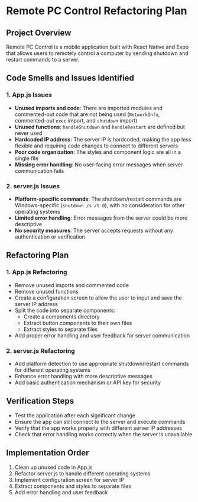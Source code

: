 # Remote PC Control Refactoring Plan

## Project Overview
Remote PC Control is a mobile application built with React Native and Expo that allows users to remotely control a computer by sending shutdown and restart commands to a server.

## Code Smells and Issues Identified

### 1. App.js Issues
- **Unused imports and code**: There are imported modules and commented-out code that are not being used (`NetworkInfo`, commented-out `exec` import, and `shutdown` import)
- **Unused functions**: `handleShutdown` and `handleRestart` are defined but never used
- **Hardcoded IP address**: The server IP is hardcoded, making the app less flexible and requiring code changes to connect to different servers
- **Poor code organization**: The styles and component logic are all in a single file
- **Missing error handling**: No user-facing error messages when server communication fails

### 2. server.js Issues
- **Platform-specific commands**: The shutdown/restart commands are Windows-specific (`shutdown /s /t 0`), with no consideration for other operating systems
- **Limited error handling**: Error messages from the server could be more descriptive
- **No security measures**: The server accepts requests without any authentication or verification

## Refactoring Plan

### 1. App.js Refactoring
- Remove unused imports and commented code
- Remove unused functions
- Create a configuration screen to allow the user to input and save the server IP address
- Split the code into separate components:
  - Create a components directory
  - Extract button components to their own files
  - Extract styles to separate files
- Add proper error handling and user feedback for server communication

### 2. server.js Refactoring
- Add platform detection to use appropriate shutdown/restart commands for different operating systems
- Enhance error handling with more descriptive messages
- Add basic authentication mechanism or API key for security

## Verification Steps
- Test the application after each significant change
- Ensure the app can still connect to the server and execute commands
- Verify that the app works properly with different server IP addresses
- Check that error handling works correctly when the server is unavailable

## Implementation Order
1. Clean up unused code in App.js
2. Refactor server.js to handle different operating systems
3. Implement configuration screen for server IP
4. Extract components and styles to separate files
5. Add error handling and user feedback